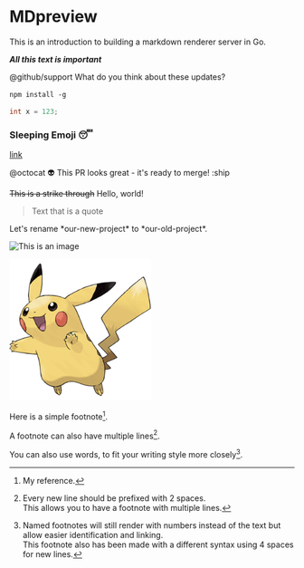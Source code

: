 # MDpreview

This is an introduction to building a markdown renderer server in Go.

***All this text is important***

@github/support What do you think about these updates?

```
npm install -g
```

```cpp
int x = 123;
```

### Sleeping Emoji :sleeping:

[link](http://www.google.com)

@octocat :alien: This PR looks great - it's ready to merge! :ship

~~This is a strike through~~ Hello, world!

> Text that is a quote
<!-- This content will not appear in the rendered Markdown -->
Let's rename \*our-new-project\* to \*our-old-project\*.

![This is an image](https://myoctocat.com/assets/images/base-octocat.svg)

![This is an image](/assets/pikachu.png)

Here is a simple footnote[^1].

A footnote can also have multiple lines[^2].  

You can also use words, to fit your writing style more closely[^note].

[^1]: My reference.
[^2]: Every new line should be prefixed with 2 spaces.  
  This allows you to have a footnote with multiple lines.
[^note]:
    Named footnotes will still render with numbers instead of the text but allow easier identification and linking.  
    This footnote also has been made with a different syntax using 4 spaces for new lines.
